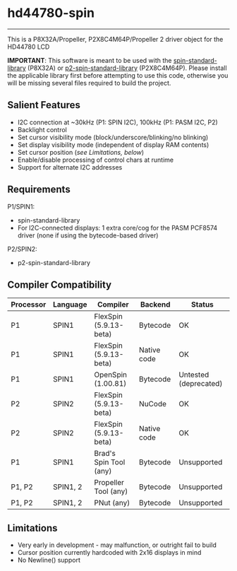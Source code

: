 # hd44780-spin 
--------------

This is a P8X32A/Propeller, P2X8C4M64P/Propeller 2 driver object for the HD44780 LCD

**IMPORTANT**: This software is meant to be used with the [spin-standard-library](https://github.com/avsa242/spin-standard-library) (P8X32A) or [p2-spin-standard-library](https://github.com/avsa242/p2-spin-standard-library) (P2X8C4M64P). Please install the applicable library first before attempting to use this code, otherwise you will be missing several files required to build the project.

## Salient Features

* I2C connection at ~30kHz (P1: SPIN I2C), 100kHz (P1: PASM I2C, P2)
* Backlight control
* Set cursor visibility mode (block/underscore/blinking/no blinking)
* Set display visibility mode (independent of display RAM contents)
* Set cursor position (*see Limitations, below*)
* Enable/disable processing of control chars at runtime
* Support for alternate I2C addresses

## Requirements

P1/SPIN1:
* spin-standard-library
* For I2C-connected displays: 1 extra core/cog for the PASM PCF8574 driver (none if using the bytecode-based driver)

P2/SPIN2:
* p2-spin-standard-library

## Compiler Compatibility

| Processor | Language | Compiler               | Backend     | Status                |
|-----------|----------|------------------------|-------------|-----------------------|
| P1        | SPIN1    | FlexSpin (5.9.13-beta) | Bytecode    | OK                    |
| P1        | SPIN1    | FlexSpin (5.9.13-beta) | Native code | OK                    |
| P1        | SPIN1    | OpenSpin (1.00.81)     | Bytecode    | Untested (deprecated) |
| P2        | SPIN2    | FlexSpin (5.9.13-beta) | NuCode      | OK                    |
| P2        | SPIN2    | FlexSpin (5.9.13-beta) | Native code | OK                    |
| P1        | SPIN1    | Brad's Spin Tool (any) | Bytecode    | Unsupported           |
| P1, P2    | SPIN1, 2 | Propeller Tool (any)   | Bytecode    | Unsupported           |
| P1, P2    | SPIN1, 2 | PNut (any)             | Bytecode    | Unsupported           |

## Limitations

* Very early in development - may malfunction, or outright fail to build
* Cursor position currently hardcoded with 2x16 displays in mind
* No Newline() support

